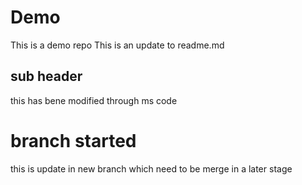 # Demo

This is a demo repo 
This is an update to readme.md

##  sub header 
this has bene modified through ms code

# branch started
this is update in new branch which need to be merge in a later stage

